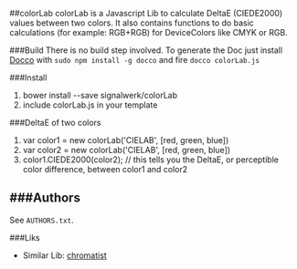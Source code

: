 ##colorLab
colorLab is a Javascript Lib to calculate DeltaE (CIEDE2000) values between two colors. It also contains functions to do basic calculations (for example: RGB+RGB) for DeviceColors like CMYK or RGB. 


###Build
There is no build step involved. 
To generate the Doc just install [Docco](http://jashkenas.github.io/docco/) with `sudo npm install -g docco` and fire `docco colorLab.js`


###Install
1) bower install --save signalwerk/colorLab
2) include colorLab.js in your template


###DeltaE of two colors
1) var color1 = new colorLab('CIELAB', [red, green, blue])
2) var color2 = new colorLab('CIELAB', [red, green, blue])
3) color1.CIEDE2000(color2); // this tells you the DeltaE, or perceptible color difference, between color1 and color2


###Authors
---
See `AUTHORS.txt`.


###Liks
* Similar Lib: [chromatist](https://github.com/jrus/chromatist)
